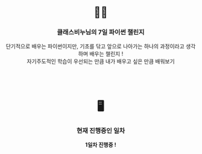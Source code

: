 <div align="center">
  <h1>👋🏻</h1>
  <h3>클래스비누님의 7일 파이썬 챌린지</h3>
  단기적으로 배우는 파이썬이지만, 기초를 닦고 앞으로 나아가는 하나의 과정이라고 생각하며 배우는 챌린지 !<br>
  자기주도적인 학습이 우선되는 만큼 내가 배우고 싶은 만큼 배워보기
  <br>
  <br>
  <br>
  <br>
  <h1>🖥️</h1>
  <h3>현재 진행중인 일차</h3>
  <b>1일차 진행중 !</b>
</div>
